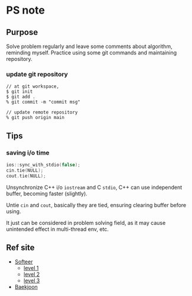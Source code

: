 # PS note

## Purpose
Solve problem regularly and leave some comments about algorithm, reminding myself.
Practice using some git commands and maintaining repository.

### update git repository
```
// at git workspace,
$ git init
$ git add .
% git commit -m "commit msg"

// update remote repository
% git push origin main
```

## Tips
### saving i/o time
```c
ios::sync_with_stdio(false);
cin.tie(NULL);
cout.tie(NULL);
```
Unsynchronize C++ i/o `iostream` and C `stdio`, C++ can use independent buffer, becoming faster (slightly). 

Untie `cin` and `cout`, basically they are tied, ensuring clearing buffer before using.

It just can be considered in problem solving field, as it may cause unintended effect in multi-thread env, etc.

## Ref site
* [Softeer](https://softeer.ai/index)
    * [level 1](https://github.com/Sunghooon/ps_algorithm/tree/main/softeer/lv_1)
    * [level 2](https://github.com/Sunghooon/ps_algorithm/tree/main/softeer/lv_2)
    * [level 3](https://github.com/Sunghooon/ps_algorithm/tree/main/softeer/lv_3)
* [Baekjoon](https://www.acmicpc.net/)